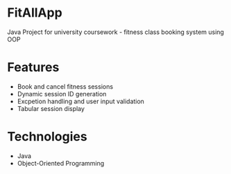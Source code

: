 # FitAllApp
Java Project for university coursework - fitness class booking system using OOP
# Features
- Book and cancel fitness sessions
- Dynamic session ID generation
- Excpetion handling and user input validation
- Tabular session display
# Technologies
- Java
- Object-Oriented Programming
